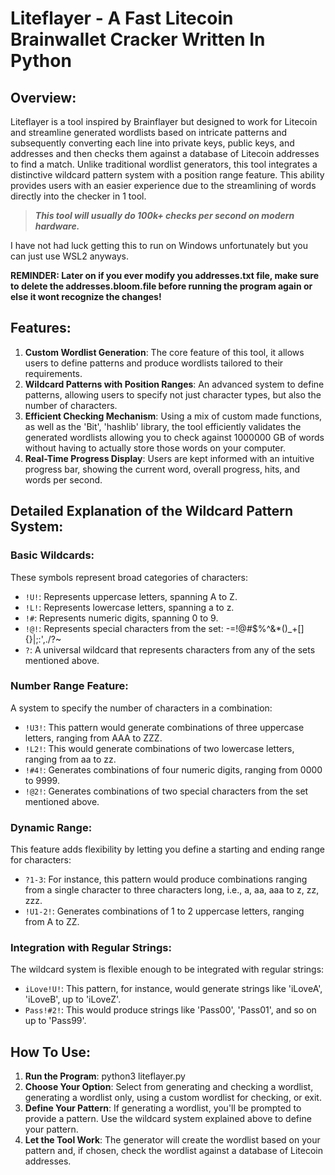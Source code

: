 # Liteflayer - A Fast Litecoin Brainwallet Cracker Written In Python

## Overview:

Liteflayer is a tool inspired by Brainflayer but designed to work for Litecoin and streamline generated wordlists based on intricate patterns and subsequently converting each line into private keys, public keys, and addresses and then checks them against a database of Litecoin addresses to find a match. Unlike traditional wordlist generators, this tool integrates a distinctive wildcard pattern system with a position range feature. This ability provides users with an easier experience due to the streamlining of words directly into the checker in 1 tool.

> ***This tool will usually do 100k+ checks per second on modern hardware.***

I have not had luck getting this to run on Windows unfortunately but you can just use WSL2 anyways.

**REMINDER: Later on if you ever modify you addresses.txt file, make sure to delete the addresses.bloom.file before running the program again or else it wont recognize the changes!**



## Features:

1. **Custom Wordlist Generation**: The core feature of this tool, it allows users to define patterns and produce wordlists tailored to their requirements.
2. **Wildcard Patterns with Position Ranges**: An advanced system to define patterns, allowing users to specify not just character types, but also the number of characters.
3. **Efficient Checking Mechanism**: Using a mix of custom made functions, as well as the 'Bit', 'hashlib' library, the tool efficiently validates the generated wordlists allowing you to check against 1000000 GB of words without having to actually store those words on your computer.
4. **Real-Time Progress Display**: Users are kept informed with an intuitive progress bar, showing the current word, overall progress, hits, and words per second.

## Detailed Explanation of the Wildcard Pattern System:

### Basic Wildcards:

These symbols represent broad categories of characters:

- `!U!`: Represents uppercase letters, spanning A to Z.
- `!L!`: Represents lowercase letters, spanning a to z.
- `!#`: Represents numeric digits, spanning 0 to 9.
- `!@!`: Represents special characters from the set: -=!@#$%^&*()_+[]\{}|;:',./?~
- `?`: A universal wildcard that represents characters from any of the sets mentioned above.

### Number Range Feature:

A system to specify the number of characters in a combination:

- `!U3!`: This pattern would generate combinations of three uppercase letters, ranging from AAA to ZZZ.
- `!L2!`: This would generate combinations of two lowercase letters, ranging from aa to zz.
- `!#4!`: Generates combinations of four numeric digits, ranging from 0000 to 9999.
- `!@2!`: Generates combinations of two special characters from the set mentioned above.

### Dynamic Range:

This feature adds flexibility by letting you define a starting and ending range for characters:

- `?1-3`: For instance, this pattern would produce combinations ranging from a single character to three characters long, i.e., a, aa, aaa to z, zz, zzz.
- `!U1-2!`: Generates combinations of 1 to 2 uppercase letters, ranging from A to ZZ.

### Integration with Regular Strings:

The wildcard system is flexible enough to be integrated with regular strings:

- `iLove!U!`: This pattern, for instance, would generate strings like 'iLoveA', 'iLoveB', up to 'iLoveZ'.
- `Pass!#2!`: This would produce strings like 'Pass00', 'Pass01', and so on up to 'Pass99'.

## How To Use:

1. **Run the Program**: python3 liteflayer.py
2. **Choose Your Option**: Select from generating and checking a wordlist, generating a wordlist only, using a custom wordlist for checking, or exit.
3. **Define Your Pattern**: If generating a wordlist, you'll be prompted to provide a pattern. Use the wildcard system explained above to define your pattern.
4. **Let the Tool Work**: The generator will create the wordlist based on your pattern and, if chosen, check the wordlist against a database of Litecoin addresses.


